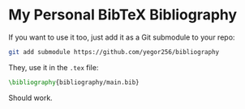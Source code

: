 # My Personal BibTeX Bibliography

If you want to use it too, just add it as a Git submodule
to your repo:

```bash
git add submodule https://github.com/yegor256/bibliography
```

They, use it in the `.tex` file:

```tex
\bibliography{bibliography/main.bib}
```

Should work.
